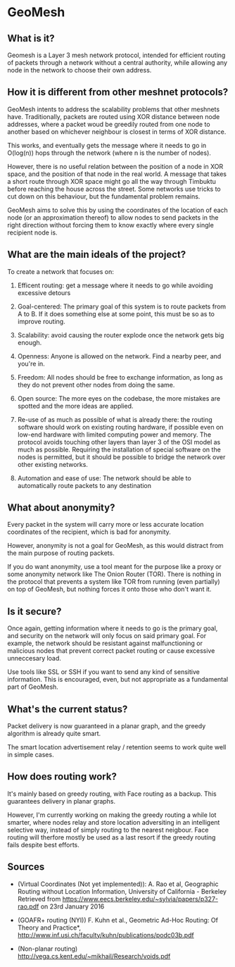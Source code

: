 
# GeoMesh

## What is it?

Geomesh is a Layer 3 mesh network protocol, intended for efficient routing of packets through a network without a central
authority, while allowing any node in the network to choose their own address.

## How it is different from other meshnet protocols?

GeoMesh intents to address the scalability problems that other meshnets have. Traditionally, packets are routed
using XOR distance between node addresses, where a packet woud be greedily routed from one node to another based
on whichever neighbour is closest in terms of XOR distance.

This works, and eventually gets the message where it needs to go in O(log(n)) hops through the network (where n is the
number of nodes).

However, there is no useful relation between the position of a node in XOR space, and the position of that node in the
real world. A message that takes a short route through XOR space might go all the way through Timbuktu before reaching
the house across the street. Some networks use tricks to cut down on this behaviour, but the fundamental problem remains.

GeoMesh aims to solve this by using the coordinates of the location of each node (or an approximation thereof) to allow
nodes to send packets in the right direction without forcing them to know exactly where every single recipient node is.

## What are the main ideals of the project?

To create a network that focuses on:

1. Efficent routing: get a message where it needs to go while avoiding excessive detours

1. Goal-centered: The primary goal of this system is to route packets from A to B. If it does something else at some point,
                 this must be so as to improve routing.

1. Scalability: avoid causing the router explode once the network gets big enough.

1. Openness: Anyone is allowed on the network. Find a nearby peer, and you're in.

1. Freedom: All nodes should be free to exchange information, as long as they do not prevent other nodes from doing the same.

1. Open source: The more eyes on the codebase, the more mistakes are spotted and the more ideas are applied.

1. Re-use of as much as possible of what is already there: the routing software should work on existing routing hardware, if possible even on low-end hardware with limited computing power and memory. The protocol avoids touching other layers than layer 3 of the OSI model as much as possible. Requiring the installation of special software on the nodes is permitted, but it should be possible to bridge the network over other existing networks.

1. Automation and ease of use: The network should be able to automatically route packets to any destination

## What about anonymity?

Every packet in the system will carry more or less accurate location coordinates of the recipient, which is bad for anonymity.

However, anonymity is not a goal for GeoMesh, as this would distract from the main purpose of routing packets.

If you do want anonymity, use a tool meant for the purpose like a proxy or some anonymity network like The Onion Router (TOR).
There is nothing in the protocol that prevents a system like TOR from running (even partially) on top of GeoMesh, but nothing
forces it onto those who don't want it.

## Is it secure?

Once again, getting information where it needs to go is the primary goal, and security on the network will only focus on
said primary goal. For example, the network should be resistant against malfunctioning or malicious nodes that prevent
correct packet routing or cause excessive unneccesary load.

Use tools like SSL or SSH if you want to send any kind of sensitive information. This is encouraged, even, but not
appropriate as a fundamental part of GeoMesh.

## What's the current status?

Packet delivery is now guaranteed in a planar graph, and the greedy algorithm is already quite smart.

The smart location advertisement relay / retention seems to work quite well in simple cases.

## How does routing work?

It's mainly based on greedy routing, with Face routing as a backup. This guarantees delivery in planar graphs.

However, I'm currently working on making the greedy routing a while lot smarter, where nodes
relay and store location adversiting in an intelligent selective way, instead of simply routing
to the nearest neigbour. Face routing will therfore mostly be used as a last resort if the greedy 
routing fails despite best efforts.

## Sources

* (Virtual Coordinates (Not yet implemented)): A. Rao et al, Geographic Routing without Location Information, University of California - Berkeley
 Retrieved from https://www.eecs.berkeley.edu/~sylvia/papers/p327-rao.pdf on 23rd January 2016

* (GOAFR+ routing (NYI)) F. Kuhn et al., Geometric Ad-Hoc Routing: Of Theory and Practice*, http://www.inf.usi.ch/faculty/kuhn/publications/podc03b.pdf

* (Non-planar routing) http://vega.cs.kent.edu/~mikhail/Research/voids.pdf